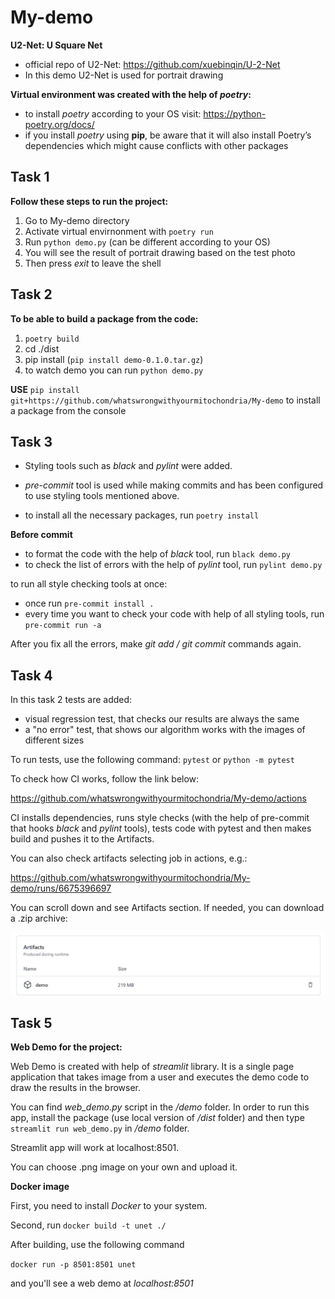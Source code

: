 # My-demo
**U2-Net: U Square Net**
- official repo of U2-Net: https://github.com/xuebinqin/U-2-Net
- In this demo U2-Net is used for portrait drawing

**Virtual environment was created with the help of *poetry*:**
- to install *poetry* according to your OS visit: https://python-poetry.org/docs/
- if you install *poetry* using **pip**, be aware that it will also install Poetry’s dependencies which might cause conflicts with other packages


## Task 1

**Follow these steps to run the project:**
 1. Go to My-demo directory
 2. Activate virtual envirnonment with `poetry run`
 3. Run `python demo.py` (can be different according to your OS)
 4. You will see the result of portrait drawing based on the test photo
 5. Then press *exit* to leave the shell
 
 
## Task 2

**To be able to build a package from the code:**
1. `poetry build`
2. cd ./dist
3. pip install <source file> (`pip install demo-0.1.0.tar.gz`)
4. to watch demo you can run `python demo.py`

**USE** `pip install git+https://github.com/whatswrongwithyourmitochondria/My-demo`
to install a package from the console 

## Task 3

 - Styling tools such as *black* and *pylint* were added.
 - *pre-commit* tool is used while making commits and has been configured to use styling tools mentioned above. 

 - to install all the necessary packages, run `poetry install`

**Before commit**

 * to format the code with the help of *black* tool, run `black demo.py`
 * to check the list of errors with the help of *pylint* tool, run `pylint demo.py`

 to run all style checking tools at once:
 
 - once run `pre-commit install .`
 - every time you want to check your code with help of all styling tools, run `pre-commit run -a`

 After you fix all the errors, make *git add / git commit* commands again. 

 ## Task 4

 In this task 2 tests are added:
  - visual regression test, that checks our results are always the same
  - a "no error" test, that shows our algorithm works with the images of different sizes

 To run tests, use the following command:
 `pytest` or `python -m pytest`
  
 To check how CI works, follow the link below:

https://github.com/whatswrongwithyourmitochondria/My-demo/actions

CI installs dependencies, runs style checks (with the help of pre-commit that hooks *black* and *pylint* tools), tests code with pytest 
and then makes build and pushes it to the Artifacts.

You can also check artifacts selecting job in actions, e.g.:

https://github.com/whatswrongwithyourmitochondria/My-demo/runs/6675396697

You can scroll down and see Artifacts section. If needed, you can download a .zip archive:

<img src="https://github.com/whatswrongwithyourmitochondria/My-demo/blob/main/artifact.png" width="700"/>

## Task 5

**Web Demo for the project:**

Web Demo is created with help of *streamlit* library. It is a single page application that takes 
image from a user and executes the demo code to draw the results in the browser. 

You can find *web_demo.py* script in the */demo* folder.
In order to run this app, install the package (use local version of */dist* folder) and then type `streamlit run web_demo.py` in */demo* folder. 

Streamlit app will work at localhost:8501.

You can choose .png image on your own and upload it.

**Docker image**

First, you need to install *Docker* to your system.

Second, run `docker build -t unet ./`

After building, use the following command

`docker run -p 8501:8501 unet`

and you'll see a web demo at *localhost:8501*








